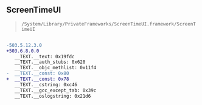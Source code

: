 ## ScreenTimeUI

> `/System/Library/PrivateFrameworks/ScreenTimeUI.framework/ScreenTimeUI`

```diff

-503.5.12.3.0
+503.6.8.0.0
   __TEXT.__text: 0x19fdc
   __TEXT.__auth_stubs: 0x620
   __TEXT.__objc_methlist: 0x11f4
-  __TEXT.__const: 0x80
+  __TEXT.__const: 0x78
   __TEXT.__cstring: 0xc46
   __TEXT.__gcc_except_tab: 0x39c
   __TEXT.__oslogstring: 0x21d6

```
